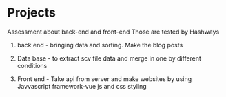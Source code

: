 # Projects 
Assessment about back-end and front-end
Those are tested by Hashways

1. back end -  bringing data and sorting. 
               Make the blog posts

2. Data base - to extract scv file data and merge 
               in one by different conditions

3. Front end - Take api from server and make websites by using Javvascript
               framework-vue js and css styling
